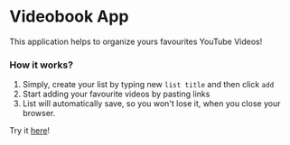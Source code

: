 # Videobook App

This application helps to organize yours favourites YouTube Videos!


### How it works?
1. Simply, create your list by typing new `list title` and then click `add`
2. Start adding your favourite videos by pasting links
3. List will automatically save, so you won't lose it, when you close your browser.

Try it [here]('https://mc21fly.github.io/video-book-app/index.html')!



